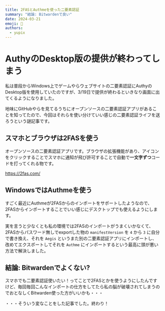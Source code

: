 ```yaml
---
title: 2FASとAuthmeを使った二要素認証
summary: "結論: Bitwardenで良い"
date: 2024-03-21
emoji: 🔑
authors:
  - yupix
---
```


# AuthyのDesktop版の提供が終わってしまう

私は普段からWindows上でゲームやらウェブサイトの二要素認証にAuthyのDesktop版を使用していたのですが、3/19日で提供が終わるといきなり画面に出てくるようになりました。

地味にGitHubやらを見てるうちにオープンソースの二要素認証アプリがあることを知ってたので、今回はそれらを使い分けていい感じの二要素認証ライフを送ろうという謎記事です。

## スマホとブラウザは2FASを使う

オープンソースの二要素認証アプリです。ブラウザの拡張機能があり、アイコンをクリックすることでスマホに通知が飛び許可することで自動で**一文字ずつ**コードを打ってくれる物です。

https://2fas.com/

## WindowsではAuthmeを使う

すごく最近にAuthmeが2FASからのインポートをサポートしたようなので、2FASからインポートすることでいい感じにデスクトップでも使えるようにします。

実を言うと少なくとも私の環境では2FASのインポートがうまくいかなくて、2FASからパスワード無しでexportした物の `manifestVersion` を `4` から `3` に自分で書き換え、それを `Aegis` というまた別の二要素認証アプリにインポートし、改めてエクスポートしてそれを `Authme` にインポートするという最高に頭が悪い方法で解決しました。

## 結論: Bitwardenでよくない?

スマホでも二要素認証使いたい！ってことで2FASとかを使うようにしたんですけど、毎回毎回こんなインポートの仕方をしてたら私の脳が破壊されてしまうのでおとなしくBitwarden使った方がいいかも・・・

・・・そういう変なことをした記事でした。終わり！
